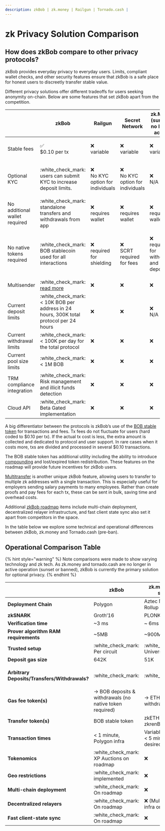 ```yaml
---
description: zkBob | zk.money | Railgun | Tornado.cash |
---
```


# zk Privacy Solution Comparison

## How does zkBob compare to other privacy protocols?

zkBob provides everyday privacy to everyday users. Limits, compliant wallet checks, and other security features ensure that zkBob is a safe place for honest users to discreetly transfer stable value.&#x20;

Different privacy solutions offer different tradeoffs for users seeking anonymity on-chain. Below are some features that set zkBob apart from the competition.

|                               | zkBob                                                                                                                                       | Railgun                                                                                                         | Secret Network                                                                                                  | zk.Money (sunset & no longer active)                                                                                  | Tornado.cash (pre-ban)                                                                                            |
| ----------------------------- | ------------------------------------------------------------------------------------------------------------------------------------------- | --------------------------------------------------------------------------------------------------------------- | --------------------------------------------------------------------------------------------------------------- | --------------------------------------------------------------------------------------------------------------------- | ----------------------------------------------------------------------------------------------------------------- |
| Stable fees                   | <p><span data-gb-custom-inline data-tag="emoji" data-code="2705">✅</span> <br>$0.10 per tx</p>                                              | <p><span data-gb-custom-inline data-tag="emoji" data-code="274c">❌</span> <br>variable</p>                      | <p><span data-gb-custom-inline data-tag="emoji" data-code="274c">❌</span><br>variable</p>                       | <p><span data-gb-custom-inline data-tag="emoji" data-code="274c">❌</span> <br>variable</p>                            | <p><span data-gb-custom-inline data-tag="emoji" data-code="274c">❌</span><br>variable</p>                         |
| Optional KYC                  | :white\_check\_mark: users can submit KYC to increase deposit limits.                                                                       | <p><span data-gb-custom-inline data-tag="emoji" data-code="274c">❌</span> <br>No KYC option for individuals</p> | <p><span data-gb-custom-inline data-tag="emoji" data-code="274c">❌</span> <br>No KYC option for individuals</p> | <p><span data-gb-custom-inline data-tag="emoji" data-code="274c">❌</span> <br>N/A</p>                                 | <p><span data-gb-custom-inline data-tag="emoji" data-code="274c">❌</span><br>N/A</p>                              |
| No additional wallet required | :white\_check\_mark: standalone transfers and withdrawals from app                                                                          | <p><span data-gb-custom-inline data-tag="emoji" data-code="274c">❌</span><br>requires wallet</p>                | <p><span data-gb-custom-inline data-tag="emoji" data-code="274c">❌</span><br>requires wallet</p>                | <p><span data-gb-custom-inline data-tag="emoji" data-code="274c">❌</span><br>requires wallet</p>                      | <p><span data-gb-custom-inline data-tag="emoji" data-code="274c">❌</span><br>requires wallet</p>                  |
| No native tokens required     | :white\_check\_mark: BOB stablecoin used for all interactions                                                                               | <p><span data-gb-custom-inline data-tag="emoji" data-code="274c">❌</span><br>required for shielding</p>         | <p><span data-gb-custom-inline data-tag="emoji" data-code="274c">❌</span><br>SCRT required for fees</p>         | <p><span data-gb-custom-inline data-tag="emoji" data-code="274c">❌</span> <br>required for withdrawal and deposit</p> | <p><span data-gb-custom-inline data-tag="emoji" data-code="274c">❌</span> <br>required for withdrawal/deposit</p> |
| Multisender                   | :white\_check\_mark: [read more](https://mirror.xyz/0x6132eB883e88CD4E007552b871A6444Bfc34E837/mjYXeD7a005fdCu6dKdohfrSpcqpsuetW6djT46bDFk) | :x:                                                                                                             | :x:                                                                                                             | :x:                                                                                                                   | :x:                                                                                                               |
| Current deposit limits        | :white\_check\_mark: < 10K BOB per address in 24 hours, 300K total protocol per 24 hours                                                    | :x:                                                                                                             | :x:                                                                                                             | <p> <span data-gb-custom-inline data-tag="emoji" data-code="274c">❌</span><br>N/A</p>                                 | :x:                                                                                                               |
| Current withdrawal limits     | :white\_check\_mark: < 100K per day for the total protocol                                                                                  | :x:                                                                                                             | :x:                                                                                                             | :x:                                                                                                                   | :x:                                                                                                               |
| Current pool size limits      | :white\_check\_mark: < 1M BOB                                                                                                               | :x:                                                                                                             | :x:                                                                                                             | :x:                                                                                                                   | :x:                                                                                                               |
| TRM compliance integration    | :white\_check\_mark: Risk management and illicit funds detection                                                                            | :x:                                                                                                             | :x:                                                                                                             | :x:                                                                                                                   | :x:                                                                                                               |
| Cloud API                     | :white\_check\_mark: Beta Gated implementation                                                                                              | :x:                                                                                                             | :x:                                                                                                             | :x:                                                                                                                   | :x:                                                                                                               |

A big differentiator between the protocols is zkBob’s use of the [BOB stable token](../../bob-stablecoin/bob-details.md) for transactions and fees. Tx fees do not fluctuate for users (hard coded to $0.10 per tx). If the actual tx cost is less, the extra amount is collected and dedicated to protocol and user support. In rare cases when it costs more, txs are divided and processed in several $0.10 transactions.

The BOB stable token has additional utility including the ability to introduce [compounding](../../roadmap/exploratory-features/compounding.md) and lost/expired token redistribution. These features on the roadmap will provide future incentives for zkBob users.

[Multitransfer](../../zkbob-app/transfers/multitransfers.md) is another unique zkBob feature, allowing users to transfer to multiple zk addresses with a single transaction. This is especially useful for employers sending salary payments to many employees. Rather than create proofs and pay fees for each tx, these can be sent in bulk, saving time and overhead costs.

Additional [zkBob roadmap](broken-reference) items include multi-chain deployment, decentralized relayer infrastructure, and fast client state sync also set it apart from competitors in the space.

In the table below we explore some technical and operational differences between zkBob, zk.money and Tornado.cash (pre-ban).

## Operational Comparison Table

{% hint style="warning" %}
Note comparisons were made to show varying technology and zk tech. As zk.money and tornado.cash are no longer in active operation (sunset or banned), zkBob is currently the primary solution for optional privacy.&#x20;
{% endhint %}

|                                               | zkBob                                                    | zk.money (now sunset)                             | Tornado.cash (pre-ban)                                                                                                                                                     |
| --------------------------------------------- | -------------------------------------------------------- | ------------------------------------------------- | -------------------------------------------------------------------------------------------------------------------------------------------------------------------------- |
| **Deployment Chain**                          | Polygon                                                  | Aztec Network Rollup                              | Ethereum/Gnosis Chain                                                                                                                                                      |
| **zkSNARK**                                   | Groth’16                                                 | PLONK                                             | Groth’16                                                                                                                                                                   |
| **Verification time**                         | \~3 ms                                                   | \~ 6ms                                            | \~3 ms                                                                                                                                                                     |
| **Prover algorithm RAM requirements**         | \~5MB                                                    | \~900MB                                           | \~10MB                                                                                                                                                                     |
| **Trusted setup**                             | :white\_check\_mark: Per circuit                         |  :white\_check\_mark: Universal                   | :white\_check\_mark: Per circuit                                                                                                                                           |
| **Deposit gas size**                          | 642K                                                     | 51K                                               | 910K                                                                                                                                                                       |
| **Arbitrary Deposits/Transfers/Withdrawals?** | :white\_check\_mark:                                     | :white\_check\_mark:                              | <p><span data-gb-custom-inline data-tag="emoji" data-code="274c">❌</span> Regular TC<br><span data-gb-custom-inline data-tag="emoji" data-code="2705">✅</span> TC Nova</p> |
| **Gas fee token(s)**                          | -> BOB deposits & withdrawals (no native token required) | -> ETH deposits & withdrawals                     | -> ETH deposits & withdrawals                                                                                                                                              |
| **Transfer token(s)**                         | BOB stable token                                         | zkETH / zkDAI / zkrenBTC                          | ETH, DAI, USDC                                                                                                                                                             |
| **Transaction times**                         | < 1 minute, Polygon infra                                | Variable (4hours to < 5 min) based on desired fee | < 1 minute, Nova on Gnosis Chain infra                                                                                                                                     |
| **Tokenomics**                                | :white\_check\_mark: XP Auctions on roadmap              | :x:                                               | :white\_check\_mark: TORN governance token                                                                                                                                 |
| **Geo restrictions**                          | :white\_check\_mark: implemented                         | :x:                                               | :x:                                                                                                                                                                        |
| **Multi-chain deployment**                    | :white\_check\_mark: On roadmap                          | :x:                                               | :white\_check\_mark:  (prior roadmap)                                                                                                                                      |
| **Decentralized relayers**                    | :white\_check\_mark: On roadmap                          | :x: (Multi-rollup infra on Roadmap)               | :white\_check\_mark:                                                                                                                                                       |
| **Fast client-state sync**                    | :white\_check\_mark: On roadmap                          | :x:                                               | :x:                                                                                                                                                                        |

